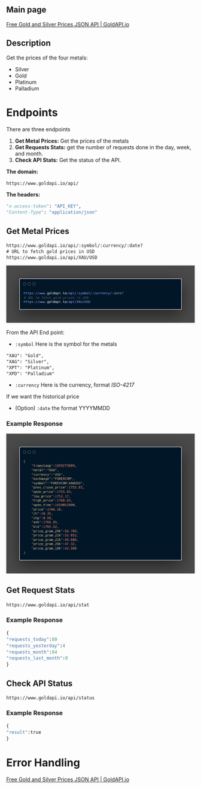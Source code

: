 
## Main page

[Free Gold and Silver Prices JSON API | GoldAPI.io](https://www.goldapi.io/dashboard)

## Description

Get the prices of the four metals:

- Silver
- Gold
- Platinum
- Palladium

# Endpoints

There are three endpoints 

1. **Get Metal Prices:** Get the prices of the metals
2. **Get Requests Stats:** get the number of requests done in the day, week, and month.
3. **Check API Stats:** Get the status of the API.

**The domain:**

```
https://www.goldapi.io/api/
```

**The headers:**

```python
"x-access-token": "API_KEY",
"Content-Type": "application/json"
```

## Get Metal Prices

```
https://www.goldapi.io/api/:symbol/:currency/:date?
# URL to fetch gold prices in USD
https://www.goldapi.io/api/XAU/USD
```
![Endpoint](img/001.png)

From the API End point:

- `:symbol` Here is the symbol for the metals

```
"XAU": "Gold",
"XAG": "Silver",
"XPT": "Platinum",
"XPD": "Palladium"
```

- `:currency` Here is the currency, format *ISO-4217*

If we want the historical price

- (Option) `:date` the format YYYYMMDD

### Example Response

![response](img/002.png)

## Get Request Stats

```
https://www.goldapi.io/api/stat
```

### Example Response

```python
{
"requests_today":80
"requests_yesterday":4
"requests_month":84
"requests_last_month":0
}
```

## Check API Status

```
https://www.goldapi.io/api/status
```

### Example Response

```python
{
"result":true
}
```

# Error Handling

[Free Gold and Silver Prices JSON API | GoldAPI.io](https://www.goldapi.io/dashboard?tab=3)